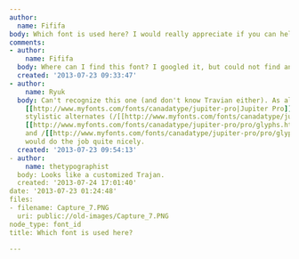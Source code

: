 ```yaml
---
author:
  name: Fififa
body: Which font is used here? I would really appreciate if you can help :)
comments:
- author:
    name: Fififa
  body: Where can I find this font? I googled it, but could not find anywhere.
  created: '2013-07-23 09:33:47'
- author:
    name: Ryuk
  body: Can't recognize this one (and don't know Travian either). As alternative,
    [[http://www.myfonts.com/fonts/canadatype/jupiter-pro|Jupiter Pro]] using some
    stylistic alternates (/[[http://www.myfonts.com/fonts/canadatype/jupiter-pro/pro/glyphs.html#glyphs/434144/153|N]],
    [[http://www.myfonts.com/fonts/canadatype/jupiter-pro/pro/glyphs.html#glyphs/434144/280|V]]
    and /[[http://www.myfonts.com/fonts/canadatype/jupiter-pro/pro/glyphs.html#glyphs/434144/207|R]])
    would do the job quite nicely.
  created: '2013-07-23 09:54:13'
- author:
    name: thetypographist
  body: Looks like a customized Trajan.
  created: '2013-07-24 17:01:40'
date: '2013-07-23 01:24:48'
files:
- filename: Capture_7.PNG
  uri: public://old-images/Capture_7.PNG
node_type: font_id
title: Which font is used here?

---
```

